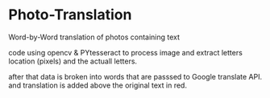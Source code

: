 # Photo-Translation
Word-by-Word translation of photos containing text <br />

code using opencv & PYtesseract to process image and extract letters location (pixels) and the actuall letters. <br />

after that data is broken into words that are passsed to Google translate API. and translation is added above the original text in red.

